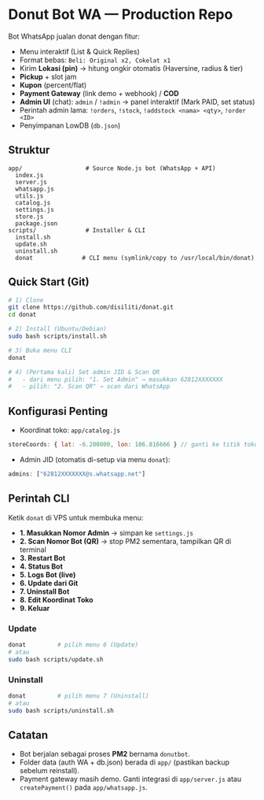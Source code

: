 # Donut Bot WA — Production Repo

Bot WhatsApp jualan donat dengan fitur:
- Menu interaktif (List & Quick Replies)
- Format bebas: `Beli: Original x2, Cokelat x1`
- Kirim **Lokasi (pin)** → hitung ongkir otomatis (Haversine, radius & tier)
- **Pickup** + slot jam
- **Kupon** (percent/flat)
- **Payment Gateway** (link demo + webhook) / **COD**
- **Admin UI** (chat): `admin` / `!admin` → panel interaktif (Mark PAID, set status)
- Perintah admin lama: `!orders`, `!stock`, `!addstock <nama> <qty>`, `!order <ID>`
- Penyimpanan LowDB (`db.json`)

## Struktur
```
app/                  # Source Node.js bot (WhatsApp + API)
  index.js
  server.js
  whatsapp.js
  utils.js
  catalog.js
  settings.js
  store.js
  package.json
scripts/              # Installer & CLI
  install.sh
  update.sh
  uninstall.sh
  donat              # CLI menu (symlink/copy to /usr/local/bin/donat)
```

## Quick Start (Git)
```bash
# 1) Clone
git clone https://github.com/disiliti/donat.git
cd donat

# 2) Install (Ubuntu/Debian)
sudo bash scripts/install.sh

# 3) Buka menu CLI
donat

# 4) (Pertama kali) Set admin JID & Scan QR
#   - dari menu pilih: "1. Set Admin" → masukkan 62812XXXXXXX
#   - pilih: "2. Scan QR" → scan dari WhatsApp
```

## Konfigurasi Penting
- Koordinat toko: `app/catalog.js`
```js
storeCoords: { lat: -6.200000, lon: 106.816666 } // ganti ke titik toko
```
- Admin JID (otomatis di-setup via menu `donat`):
```js
admins: ["62812XXXXXXX@s.whatsapp.net"]
```

## Perintah CLI
Ketik `donat` di VPS untuk membuka menu:
- **1. Masukkan Nomor Admin** → simpan ke `settings.js`
- **2. Scan Nomor Bot (QR)** → stop PM2 sementara, tampilkan QR di terminal
- **3. Restart Bot**
- **4. Status Bot**
- **5. Logs Bot (live)**
- **6. Update dari Git**
- **7. Uninstall Bot**
- **8. Edit Koordinat Toko**
- **9. Keluar**

### Update
```bash
donat         # pilih menu 6 (Update)
# atau
sudo bash scripts/update.sh
```

### Uninstall
```bash
donat         # pilih menu 7 (Uninstall)
# atau
sudo bash scripts/uninstall.sh
```

## Catatan
- Bot berjalan sebagai proses **PM2** bernama `donutbot`.
- Folder data (auth WA + db.json) berada di `app/` (pastikan backup sebelum reinstall).
- Payment gateway masih demo. Ganti integrasi di `app/server.js` atau `createPayment()` pada `app/whatsapp.js`.

